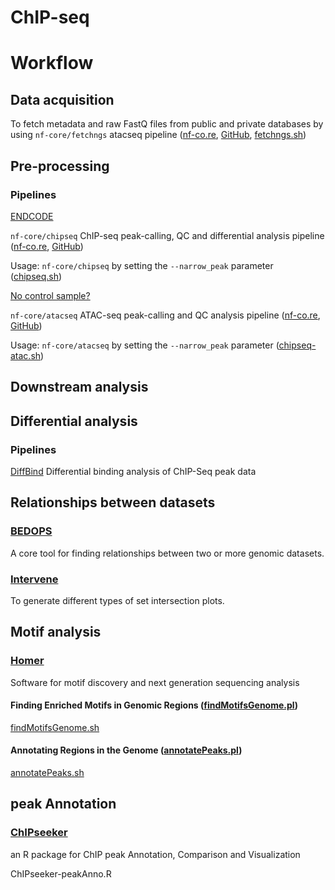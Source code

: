 # ChIP-seq
# Workflow
## Data acquisition
To fetch metadata and raw FastQ files from public and private databases by using `nf-core/fetchngs` atacseq pipeline ([nf-co.re](https://nf-co.re/fetchngs/1.11.0), [GitHub](https://github.com/nf-core/fetchngs), [fetchngs.sh](https://github.com/uninchan/barbierilab/blob/main/ATAC-seq/fetchngs.sh))
## Pre-processing
### Pipelines
[ENDCODE](https://github.com/ENCODE-DCC/chip-seq-pipeline2)

`nf-core/chipseq` ChIP-seq peak-calling, QC and differential analysis pipeline ([nf-co.re](https://nf-co.re/chipseq/dev), [GitHub](https://github.com/nf-core/chipseq))

Usage: `nf-core/chipseq` by setting the `--narrow_peak` parameter ([chipseq.sh](https://github.com/uninchan/barbierilab/blob/main/ChIP-seq/chipseq.sh))

[No control sample?](https://github.com/nf-core/chipseq/issues/126)

`nf-core/atacseq` ATAC-seq peak-calling and QC analysis pipeline ([nf-co.re](https://nf-co.re/atacseq/2.1.2), [GitHub](https://github.com/nf-core/atacseq))

Usage: `nf-core/atacseq` by setting the `--narrow_peak` parameter ([chipseq-atac.sh](https://github.com/uninchan/barbierilab/blob/main/ChIP-seq/chipseq-atac.sh))

## Downstream analysis
## Differential analysis
### Pipelines
[DiffBind](https://bioconductor.org/packages/release/bioc/vignettes/DiffBind/inst/doc/DiffBind.pdf)
Differential binding analysis of ChIP-Seq peak data

## Relationships between datasets
### [BEDOPS](https://bedops.readthedocs.io/en/latest/content/reference/set-operations/bedops.html)
A core tool for finding relationships between two or more genomic datasets.

### [Intervene](https://intervene.readthedocs.io/en/latest/examples.html)
To generate different types of set intersection plots.

## Motif analysis
### [Homer](http://homer.ucsd.edu/homer/)
Software for motif discovery and next generation sequencing analysis

#### Finding Enriched Motifs in Genomic Regions ([findMotifsGenome.pl](http://homer.ucsd.edu/homer/ngs/peakMotifs.html))

[findMotifsGenome.sh](https://github.com/uninchan/barbierilab/blob/main/ChIP-seq/findMotifsGenome.sh)

#### Annotating Regions in the Genome ([annotatePeaks.pl](http://homer.ucsd.edu/homer/ngs/annotation.html))

[annotatePeaks.sh](https://github.com/uninchan/barbierilab/blob/main/ChIP-seq/annotatePeaks.sh)

## peak Annotation
### [ChIPseeker](https://bioconductor.org/packages/devel/bioc/vignettes/ChIPseeker/inst/doc/ChIPseeker.html)
an R package for ChIP peak Annotation, Comparison and Visualization

ChIPseeker-peakAnno.R
